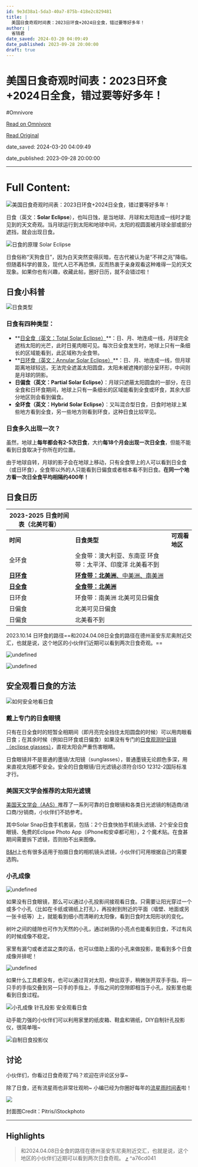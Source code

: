 ```yaml
---
id: 9e3d38a1-5da3-40a7-875b-418e2c829481
title: |
  美国日食奇观时间表：2023日环食+2024日全食，错过要等好多年！
author: |
  省钱君
date_saved: 2024-03-20 04:09:49
date_published: 2023-09-28 20:00:00
draft: true
---
```


# 美国日食奇观时间表：2023日环食+2024日全食，错过要等好多年！
#Omnivore

[Read on Omnivore](https://omnivore.app/me/2023-2024-18e5ae8c9c6)

[Read Original](https://www.dealmoon.com/guide/981419)

date_saved: 2024-03-20 04:09:49

date_published: 2023-09-28 20:00:00

--- 

# Full Content: 

![美国日食奇观时间表：2023日环食+2024日全食，错过要等好多年！](https://proxy-prod.omnivore-image-cache.app/0x0,sX7fSG_SAdFbe0ahK1hSyqqfPAn3ML5JuE4_hkeoTAzs/https://imgcache.dealmoon.com/thumbimg.dealmoon.com/dealmoon/907/8eb/807/d333565b2ef8d8d32a207cd.jpg_1280_1280_3_41ec.jpg) 

日食（英文：**Solar Eclipse**），也叫日蚀，是当地球、月球和太阳连成一线时才能见到的天文奇观。当月球运行到太阳和地球中间，太阳的视圆面被月球全部或部分遮挡，就会出现日食。

![日食的原理 Solar Eclipse](https://proxy-prod.omnivore-image-cache.app/0x0,sObU15sclLb0qj1QNUAvbqJDh4qPPUqi9MMTtsBg3PbQ/https://thumbimg.dealmoon.com/dealmoon/977/eaf/9c4/1750d6f62a9579207184e07.gif)

日食俗称“天狗食日”，因为白天突然变得灰暗，在古代被认为是“不祥之兆”降临。但随着科学的普及，现代人已不再恐惧，反而热衷于亲身观看这种难得一见的天文现象。如果你也有兴趣，收藏此帖，圈好日历，就不会错过啦！

## 日食小科普

![日食类型](https://proxy-prod.omnivore-image-cache.app/0x0,sb7l_t5WmAtjWyXy4SzL5j5eElex2vw8cInXRtjkWVNs/https://imgcache.dealmoon.com/thumbimg.dealmoon.com/dealmoon/463/056/5b7/73355bd12f0e330d1fd4eeb.jpg_1080_0_3_6c54.jpg)

### 日食有四种类型：

* **[日全食（英文：Total Solar Eclipse）](https://www.dealmoon.com/guide/981343 "https://www.dealmoon.com/guide/981343")**：日、月、地连成一线，月球完全遮档太阳的光芒，此时日冕肉眼可见。每次日全食发生时，地球上只有一条细长的区域能看到，此区域称为全食带。
* **[日环食（英文：Annular Solar Eclipse）](https://www.dealmoon.com/guide/981544 "https://www.dealmoon.com/guide/981544")**：日、月、地连成一线，但月球距离地球较远，无法完全遮盖太阳圆盘，太阳未被遮掩的部分呈环形，中间则是月球的阴影。
* **日偏食（英文：Partial Solar Eclipse）**：月球只遮蔽太阳圆盘的一部分，在日全食和日环食期间，地球上只有一条细长的区域能看到全食或环食，其余大部分地区则会看到偏食。
* **全环食（英文：Hybrid Solar Eclipse）**：又叫混合型日食，日食时地球上某些地方看到全食，另一些地方则看到环食，这种日食比较罕见。

### 日食多久出现一次？

虽然，地球上**每年都会有2-5次日食**，大约**每18个月会出现一次日全食**，但能不能看到日食取决于你所在的位置。

由于地球自转，月球的影子会在地球上移动，只有全食带上的人可以看到日全食（或日环食），全食带以外的人只能看到日偏食或者根本看不到日食。**在同一个地方看一次日全食平均相隔约400年！**

## 日食日历

| **2023-2025 日食时间表（北美可看）**                                                                |                                                                                                      |           |
| ---------------------------------------------------------------------------------------- | ---------------------------------------------------------------------------------------------------- | --------- |
| **时间**                                                                                   | **日食类型**                                                                                             | **可观看地区** |
| 全环食                                                                                      | 全食带：澳大利亚、东南亚 环食带：太平洋、印度洋 北美看不到                                                                       |           |
| [**日环食**](https://www.dealmoon.com/guide/981544 "https://www.dealmoon.com/guide/981544") | [**环食带：北美洲**、中美洲、南美洲](https://www.dealmoon.com/guide/981544 "https://www.dealmoon.com/guide/981544") |           |
| [**日全食**](https://www.dealmoon.com/guide/981343 "https://www.dealmoon.com/guide/981343") | [**全食带：北美洲**](https://www.dealmoon.com/guide/981343 "https://www.dealmoon.com/guide/981343")         |           |
| 日环食                                                                                      | 环食带：南美洲 北美可见日偏食                                                                                      |           |
| 日偏食                                                                                      | 北美可见日偏食                                                                                              |           |
| 日偏食                                                                                      | 北美看不到                                                                                                |           |

2023.10.14 日环食的路径==和2024.04.08日全食的路径在德州圣安东尼奥附近交汇，也就是说，这个地区的小伙伴们近期可以看到两次日食奇观。==

![undefined](https://proxy-prod.omnivore-image-cache.app/0x0,sGQGXYJsInXaCqJ5sw7BnpJe8GsjOiUuJbVmFwMyvkWY/https://imgcache.dealmoon.com/thumbimg.dealmoon.com/dealmoon/145/e5c/204/ba142e57da2ab7578558b54.jpg_1080_0_3_ad27.jpg)

![undefined](https://proxy-prod.omnivore-image-cache.app/0x0,sSBiTleb4kqX9fwBhQXUMN7KwFlu8DxcXI6jxahasfZc/https://imgcache.dealmoon.com/thumbimg.dealmoon.com/dealmoon/ece/9f3/d1e/4ebd1045bd4995dac564512.jpg_1080_0_3_0a60.jpg)

## 安全观看日食的方法

![如何安全地看日食](https://proxy-prod.omnivore-image-cache.app/0x0,s_j6F_INRTZLiQEUysgjQ5kSnoNgxSDz0O6IAHlX7p94/https://imgcache.dealmoon.com/thumbimg.dealmoon.com/dealmoon/20c/9e2/d91/e1604bbed85b4f4ea4567d3.jpg_1080_0_3_3dce.jpg)

### 戴上专门的日食眼镜

只有在日全食时的短暂全相期间（即月亮完全挡住太阳圆盘的时候）可以用肉眼看日食；在其余时候（例如日环食或日偏食）如果没有专门的[日食观测护目镜（eclipse glasses）](https://www.dealmoon.com/exec/j?type=shopping-guide&d=981419&url=https%3A%2F%2Fwww.bhphotovideo.com%2Fc%2Fproduct%2F1750787-REG%2Famerican%5Fpaper%5Foptics%5Feclipbp%5Fsolar%5Feclipse%5Fglasses.html%3FBI%3D19175%26KBID%3D10953 "https://www.dealmoon.com/exec/j?type=shopping-guide&d=981419&url=https%3A%2F%2Fwww.bhphotovideo.com%2Fc%2Fproduct%2F1750787-REG%2Famerican_paper_optics_eclipbp_solar_eclipse_glasses.html%3FBI%3D19175%26KBID%3D10953")，直视太阳会严重伤害眼睛。

日食眼镜并不是普通的墨镜/太阳镜（sunglasses），普通墨镜无论颜色多深，用来直视太阳都不安全。安全的日食眼镜/日光滤镜必须符合ISO 12312-2国际标准才行。

### 美国天文学会推荐的太阳光滤镜

[美国天文学会（AAS）](https://www.dealmoon.com/exec/j?type=shopping-guide&d=981419&url=https%3A%2F%2Feclipse.aas.org%2Fresources%2Fsolar-filters "https://www.dealmoon.com/exec/j?type=shopping-guide&d=981419&url=https%3A%2F%2Feclipse.aas.org%2Fresources%2Fsolar-filters")推荐了一系列可靠的日食眼镜和各类日光滤镜的制造商/进口商/分销商，小伙伴们不妨参考。

其中Solar Snap日食手机套装，包括：2个日食快拍手机镜头滤镜、2个安全日食眼镜、免费的Eclipse Photo App（iPhone和安卓都可用），2 个魔术贴。在食甚期间需要拆下滤镜，否则拍不出来图像。

[B&H](https://www.dealmoon.com/exec/j?type=shopping-guide&d=981419&url=https%3A%2F%2Fwww.bhphotovideo.com%2Fc%2Fsearch%3FBI%3D19175%26InitialSearch%3Dyes%26KBID%3D10953%26N%3D0%26Ntt%3Dsolar%2Bfilter%26sts%3Dps "https://www.dealmoon.com/exec/j?type=shopping-guide&d=981419&url=https%3A%2F%2Fwww.bhphotovideo.com%2Fc%2Fsearch%3FBI%3D19175%26InitialSearch%3Dyes%26KBID%3D10953%26N%3D0%26Ntt%3Dsolar%2Bfilter%26sts%3Dps")上也有很多适用于拍摄日食的相机镜头滤镜，小伙伴们可用根据自己的需要选购。

### 小孔成像

![undefined](https://proxy-prod.omnivore-image-cache.app/0x0,sDOhOeojs-aeKKOchE_kXuQ_Hk5u7L_G1sCBUosQOkWM/https://imgcache.dealmoon.com/thumbimg.dealmoon.com/dealmoon/435/fbc/b3f/20647a63411641e1b0c5d56.jpg_1080_0_3_0eae.jpg)

如果没有日食眼镜，那么可以通过小孔投影间接观看日食。只需要让阳光穿过一个或多个小孔（比如在卡纸或锡纸上打孔），再投射到附近的平面（墙壁、地面或另一张卡纸等）上，就能看到细小而清晰的太阳像，看到日食时太阳形状的变化。

树叶之间的缝隙也可作为天然的小孔，通过树荫的小亮点也能看到日食，不过有风的时候成像不稳定。

家里有漏勺或者滤盆之类的话，也可以借助上面的小孔来做投影，能看到多个日食成像并排呢！

![undefined](https://proxy-prod.omnivore-image-cache.app/0x0,s2DCErSEQrrgB64AFCX4FaVNJAW1FhlYs-D3qxBLF80o/https://imgcache.dealmoon.com/thumbimg.dealmoon.com/dealmoon/e8d/0a0/a23/78a0d6ca3de4aa7acb83f2a.jpg_1080_0_3_0e60.jpg)

如果什么工具都没有，也可以通过背对太阳，伸出双手，稍微张开双手手指，将一只手的手指交叠到另一只手的手指上，手指之间的空隙即相当于小孔，投影里也能看到日食过程。

![小孔成像 针孔投影 安全观看日食](https://proxy-prod.omnivore-image-cache.app/0x0,sUVYhlD_Avr_XC8U2vK14sbEN00v5UQj0luBrCtbuxsU/https://thumbimg.dealmoon.com/dealmoon/792/ac2/b3f/26595d84e1eb49d068573fa.gif)

动手能力强的小伙伴们可以利用家里的纸皮箱、鞋盒和锡纸，DIY自制针孔投影仪，很简单哦\~

![自制日食投影仪](https://proxy-prod.omnivore-image-cache.app/0x0,svH6FN56iX6c7SL30BgeJ6-GUXhq6Xt4npuF62LABjLQ/https://imgcache.dealmoon.com/thumbimg.dealmoon.com/dealmoon/2c5/519/60c/159a4a5c74755fd422b637d.jpg_1080_0_3_54d1.jpg)

## 讨论

小伙伴们，你看过日食奇观了吗？欢迎在评论区分享\~

除了日食，还有流星雨也非常壮观哟\~ 小编已经为你圈好每年的[流星雨时间表](https://www.dealmoon.com/guide/981089 "https://www.dealmoon.com/guide/981089")啦！

[ ![](https://proxy-prod.omnivore-image-cache.app/0x0,s3yySBSB-CuIWaz0NRYln3BneN1fcfjfA0Re_tUGnGKM/https://imgcache.dealmoon.com/thumbimg.dealmoon.com/dealmoon/ba1/382/60b/726c57b2fd578a86b738e65.jpg_480_0_3_f03b.jpg) ](https://www.dealmoon.com/guide/981544)

封面图Credit：Pitris/iStockphoto

---

## Highlights

> 和2024.04.08日全食的路径在德州圣安东尼奥附近交汇，也就是说，这个地区的小伙伴们近期可以看到两次日食奇观。 [⤴️](https://omnivore.app/me/2023-2024-18e5ae8c9c6#a76cd041-7b80-46b7-a471-e0ef431e6568)  ^a76cd041

